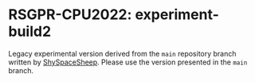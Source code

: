 # RSGPR-CPU2022: experiment-build2
Legacy experimental version derived from the `main` repository branch written by [ShySpaceSheep](https://github.com/ShySpaceSheep). Please use the version presented in the `main` branch.
